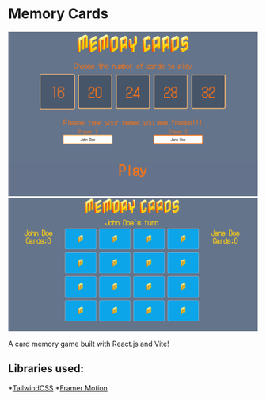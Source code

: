 # Memory Cards

<img src="src/assets/Memory2.png" alt="Image Alt Text" width="800"  />
<img src="src/assets/Memory1.png" alt="Image Alt Text" width="800"  />

A card memory game built with React.js and Vite!<br>
## Libraries used:
  *[TailwindCSS](https://tailwindcss.com/)
  *[Framer Motion](https://www.framer.com/motion/)
